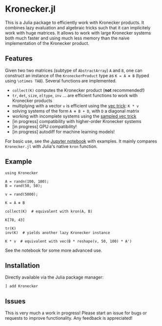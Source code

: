 # Kronecker.jl

This is a Julia package to efficiently work with Kronecker products. It combines lazy evaluation and algebraic tricks such that it can implicitely work with huge matrices. It allows to work with large Kronecker systems both much faster and using much less memory than the naive implementation of the Kronecker product.

## Features

Given two two matrices (subtype of `AbstractArray`) `A` and `B`, one can construct an instance of the `KroneckerProduct` type as `K = A ⊗ B` (typed using `\otimes TAB`). Several functions are implemented.

- `collect(K)` computes the Kronecker product (**not** recommended!)
- `tr`, `det`, `size`, `eltype`, `inv` ... are efficient functions to work with Kronecker products
- multiplying with a vector `v` is efficient using the [vec trick](https://en.wikipedia.org/wiki/Kronecker_product#Matrix_equations): `K * v`
- solving systems of the form `A ⊗ B + D`, with `D` a diagonal matrix
- working with incomplete systems using the [sampled vec trick](https://arxiv.org/pdf/1601.01507.pdf)
- [in progress] compatibility with higher-order Kronecker systems
- [in progress] GPU compatibility!
- [in progress] autodiff for machine learning models!

For basic use, see the [Jupyter notebook](notebooks/Benchmark.ipynb) with examples. It mainly compares `Kronecker.jl` with Julia's native `kron` function.

## Example

```julialang
using Kronecker

A = randn(100, 100);
B = rand(50, 50);

v = rand(5000);

K = A ⊗ B

collect(K)  # equivalent with kron(A, B)

K[78, 43]

tr(K)
inv(K)  # yields another lazy Kronecker instance

K * v  # equivalent with vec(B * reshape(v, 50, 100) * A')
```

See the notebook for some more advanced use.

## Installation

Directly available via the Julia package manager:

```julialang
] add Kronecker
```

## Issues

This is very much a work in progress! Please start an issue for bugs or requests to improve functionality. Any feedback is appreciated!
